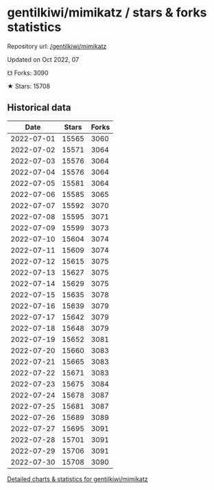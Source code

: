 # gentilkiwi/mimikatz / stars & forks statistics

Repository url: [/gentilkiwi/mimikatz](https://github.com/gentilkiwi/mimikatz)

Updated on Oct 2022, 07

☋ Forks: 3090

★ Stars: 15708

## Historical data
| Date | Stars | Forks |
|------|-------|-------|
| 2022-07-01 | 15565 | 3060 | 
| 2022-07-02 | 15571 | 3064 | 
| 2022-07-03 | 15576 | 3064 | 
| 2022-07-04 | 15576 | 3064 | 
| 2022-07-05 | 15581 | 3064 | 
| 2022-07-06 | 15585 | 3065 | 
| 2022-07-07 | 15592 | 3070 | 
| 2022-07-08 | 15595 | 3071 | 
| 2022-07-09 | 15599 | 3073 | 
| 2022-07-10 | 15604 | 3074 | 
| 2022-07-11 | 15609 | 3074 | 
| 2022-07-12 | 15615 | 3075 | 
| 2022-07-13 | 15627 | 3075 | 
| 2022-07-14 | 15629 | 3075 | 
| 2022-07-15 | 15635 | 3078 | 
| 2022-07-16 | 15639 | 3079 | 
| 2022-07-17 | 15642 | 3079 | 
| 2022-07-18 | 15648 | 3079 | 
| 2022-07-19 | 15652 | 3081 | 
| 2022-07-20 | 15660 | 3083 | 
| 2022-07-21 | 15665 | 3083 | 
| 2022-07-22 | 15671 | 3083 | 
| 2022-07-23 | 15675 | 3084 | 
| 2022-07-24 | 15678 | 3087 | 
| 2022-07-25 | 15681 | 3087 | 
| 2022-07-26 | 15689 | 3089 | 
| 2022-07-27 | 15695 | 3091 | 
| 2022-07-28 | 15701 | 3091 | 
| 2022-07-29 | 15706 | 3091 | 
| 2022-07-30 | 15708 | 3090 | 


[Detailed charts & statistics for gentilkiwi/mimikatz](https://reviewgithub.com/rep/gentilkiwi/mimikatz)
